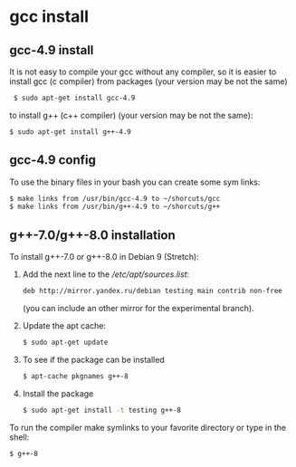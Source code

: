 # gcc install

## gcc-4.9 install
It is not easy to compile your gcc without any compiler,
so it is easier to install gcc (c compiler) from packages 
(your version may be not the same)
```sh
 $ sudo apt-get install gcc-4.9
```

to install g++ (c++ compiler)
(your version may be not the same):
```sh
$ sudo apt-get install g++-4.9
```    


## gcc-4.9 config
To use the binary files in your bash you can create some sym links:
```sh
$ make links from /usr/bin/gcc-4.9 to ~/shorcuts/gcc
$ make links from /usr/bin/g++-4.9 to ~/shorcuts/g++
```


## g++-7.0/g++-8.0 installation 
To install g++-7.0 or g++-8.0 in Debian 9 (Stretch):

1. Add the next line to the */etc/apt/sources.list*:
   ```sh
   deb http://mirror.yandex.ru/debian testing main contrib non-free
   ```
   (you can include an other mirror for the experimental branch).

2. Update the apt cache:
   ```sh
   $ sudo apt-get update
   ```

3. To see if the package can be installed
   ```sh
   $ apt-cache pkgnames g++-8
   ```
 
4. Install the package
   ```sh
   $ sudo apt-get install -t testing g++-8
   ```

To run the compiler make symlinks to your favorite directory
or type in the shell:
```sh
$ g++-8
```

